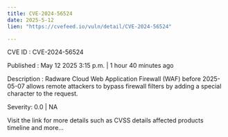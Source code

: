 ```yaml
---
title: CVE-2024-56524
date: 2025-5-12
lien: "https://cvefeed.io/vuln/detail/CVE-2024-56524"

---
```


CVE ID : CVE-2024-56524

Published :  May 12
2025
3:15 p.m. | 1 hour
40 minutes ago

Description : Radware Cloud Web Application Firewall (WAF) before 2025-05-07 allows remote attackers to bypass firewall filters by adding a special character to the request.

Severity: 0.0 | NA

Visit the link for more details
such as CVSS details
affected products
timeline
and more...
